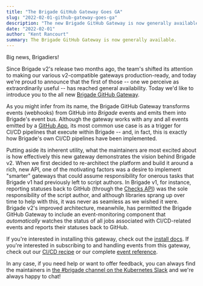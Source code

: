 ```yaml
---
title: "The Brigade GitHub Gateway Goes GA"
slug: "2022-02-01-github-gateway-goes-ga"
description: "The new Brigade GitHub Gateway is now generally available"
date: "2022-02-01"
author: "Kent Rancourt"
summary: The Brigade GitHub Gateway is now generally available.
---
```


Big news, Brigadiers!

Since Brigade v2's release two months ago, the team's shifted its attention to
making our various v2-compatible gateways production-ready, and today we're
proud to announce that the first of those -- one we perceive as extraordinarily
useful -- has reached general availability. Today we'd like to introduce you
to the all new
[Brigade GitHub Gateway](https://github.com/brigadecore/brigade-github-gateway).

As you might infer from its name, the Brigade GitHub Gateway transforms events
(webhooks) from GitHub into _Brigade_ events and emits them into Brigade's event
bus. Although the gateway works with any and all events emitted by a
[GitHub App](https://docs.github.com/en/developers/apps), its most common use
case is as a trigger for CI/CD pipelines that execute within Brigade -- and, in
fact, this is exactly how Brigade's own CI/CD pipelines have been implemented.

Putting aside its inherent utility, what the maintainers are most excited about
is how effectively this new gateway demonstrates the vision behind Brigade v2.
When we first decided to re-architect the platform and build it around a rich,
new API, one of the motivating factors was a desire to implement "smarter"
gateways that could assume responsibility for onerous tasks that Brigade v1 had
previously left to script authors. In Brigade v1, for instance, reporting
statuses back to GitHub (through the
[Checks API](https://docs.github.com/en/rest/reference/checks)) was the
sole responsibility of the script author, and although libraries sprang up over
time to help with this, it was never as seamless as we wished it were. Brigade
v2's improved architecture, meanwhile, has permitted the Brigade GitHub Gateway
to include an event-monitoring component that _automatically_ watches the status
of all jobs associated with CI/CD-related events and reports their statuses back
to GitHub.

If you're interested in installing this gateway, check out the
[install docs](https://github.com/brigadecore/brigade-github-gateway/blob/main/docs/INSTALLATION.md).
If you're interested in subscribing to and handling events from this gateway,
check out our 
[CI/CD recipe](https://github.com/brigadecore/brigade-github-gateway/blob/main/docs/CI_CD.md#cicd-recipe)
or our complete 
[event reference](https://github.com/brigadecore/brigade-github-gateway/blob/main/docs/EVENT_REFERENCE.md).

In any case, if you need help or want to offer feedback, you can always find the
maintainers in
[the #brigade channel on the Kubernetes Slack](https://slack.brigade.sh) and
we're always happy to chat!
